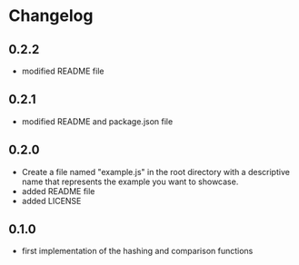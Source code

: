 # Changelog
## 0.2.2

* modified README file
## 0.2.1

* modified README and package.json file
## 0.2.0

* Create a file named "example.js" in the root directory with a descriptive name that represents the example you want to showcase.
* added README file
* added LICENSE
## 0.1.0

* first implementation of the hashing and comparison functions
